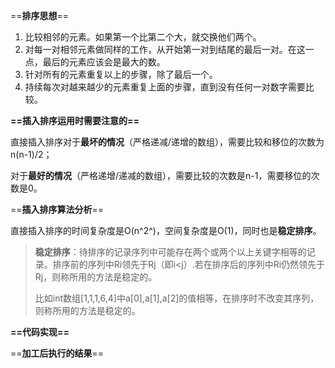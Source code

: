 ==**排序思想**==

1. 比较相邻的元素。如果第一个比第二个大，就交换他们两个。
2. 对每一对相邻元素做同样的工作，从开始第一对到结尾的最后一对。在这一点，最后的元素应该会是最大的数。
3. 针对所有的元素重复以上的步骤，除了最后一个。
4. 持续每次对越来越少的元素重复上面的步骤，直到没有任何一对数字需要比较。

**==插入排序运用时需要注意的==**

直接插入排序对于**最坏的情况**（严格递减/递增的数组），需要比较和移位的次数为n(n-1)/2；

对于**最好的情况**（严格递增/递减的数组），需要比较的次数是n-1，需要移位的次数是0。

==**插入排序算法分析**==

直接插入排序的时间复杂度是O(n^2^)，空间复杂度是O(1)，同时也是**稳定排序**。

> **稳定排序**：待排序的记录序列中可能存在两个或两个以上关键字相等的记录。排序前的序列中Ri领先于Rj（即i<j）.若在排序后的序列中Ri仍然领先于Rj，则称所用的方法是稳定的。
>
> 比如int数组[1,1,1,6,4]中a[0],a[1],a[2]的值相等，在排序时不改变其序列，则称所用的方法是稳定的。

**==代码实现==**

==**加工后执行的结果**==